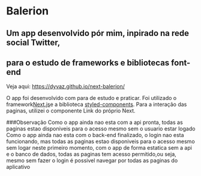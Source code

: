 # Balerion

## Um app desenvolvido pór mim, inpirado na rede social Twitter,

## para o estudo de frameworks e bibliotecas font-end

Veja aqui: https://dyvaz.github.io/next-balerion/

O app foi desenvolvido com para de estudo e praticar.
Foi utilizado o framework[Next.js](https://nextjs.org/)e
a biblioteca [styled-components](https://styled-components.com/).
Para a interação das paginas, utilizei o componente Link do próprio Next.

###Observação
Como o app ainda nao esta com a api pronta, todas as paginas estao disponiveis para o acesso mesmo sem o usuario estar logado
Como o app ainda nao esta com o back-end finalizado, o login nao esta funcionando, mas todas as paginas estao disponiveis para o acesso mesmo sem logar
neste primeiro momento, com o app de forma estatica sem a api e o banco de dados, todas as paginas tem acesso permitido,ou seja, mesmo sem fazer o login é possivel navegar por todas as paginas do aplicativo

